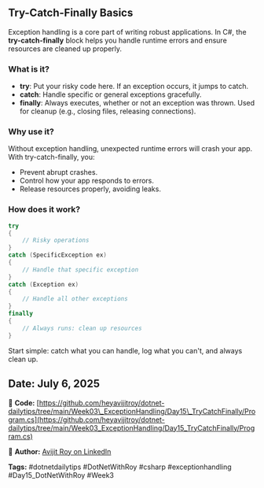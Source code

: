 ﻿## Try-Catch-Finally Basics

Exception handling is a core part of writing robust applications. In C#, the **try-catch-finally** block helps you handle runtime errors and ensure resources are cleaned up properly.

### What is it?

* **try**: Put your risky code here. If an exception occurs, it jumps to catch.
* **catch**: Handle specific or general exceptions gracefully.
* **finally**: Always executes, whether or not an exception was thrown. Used for cleanup (e.g., closing files, releasing connections).

### Why use it?

Without exception handling, unexpected runtime errors will crash your app. With try-catch-finally, you:

* Prevent abrupt crashes.
* Control how your app responds to errors.
* Release resources properly, avoiding leaks.

### How does it work?

```csharp
try
{
    // Risky operations
}
catch (SpecificException ex)
{
    // Handle that specific exception
}
catch (Exception ex)
{
    // Handle all other exceptions
}
finally
{
    // Always runs: clean up resources
}
```

Start simple: catch what you can handle, log what you can't, and always clean up.

## Date: July 6, 2025  
🔗 **Code:** [https://github.com/heyavijitroy/dotnet-dailytips/tree/main/Week03\_ExceptionHandling/Day15\_TryCatchFinally/Program.cs](https://github.com/heyavijitroy/dotnet-dailytips/tree/main/Week03_ExceptionHandling/Day15_TryCatchFinally/Program.cs)  

🔗 **Author:** [Avijit Roy on LinkedIn](https://www.linkedin.com/in/HeyAvijitRoy/)  

**Tags:** #dotnetdailytips #DotNetWithRoy #csharp #exceptionhandling #Day15\_DotNetWithRoy #Week3
